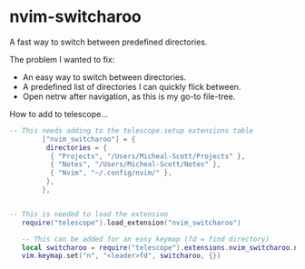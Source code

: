 # nvim-switcharoo

A fast way to switch between predefined directories.

The problem I wanted to fix:

- An easy way to switch between directories.
- A predefined list of directories I can quickly flick between.
- Open netrw after navigation, as this is my go-to file-tree.

How to add to telescope...

```lua
-- This needs adding to the telescope.setup extensions table
        ["nvim_switcharoo"] = {
         directories = {
          { "Projects", "/Users/Micheal-Scott/Projects" },
          { "Notes", "/Users/Micheal-Scott/Notes" },
          { "Nvim", "~/.config/nvim/" },
         },
        },


-- This is needed to load the extension
   require("telescope").load_extension("nvim_switcharoo")

   -- This can be added for an easy keymap (fd = find directory)
   local switcharoo = require("telescope").extensions.nvim_switcharoo.nvim_switcharoo
   vim.keymap.set("n", "<leader>fd", switcharoo, {})
```
